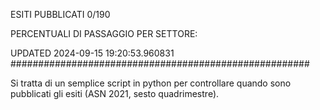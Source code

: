 ESITI PUBBLICATI 0/190 

PERCENTUALI DI PASSAGGIO PER SETTORE:

UPDATED 2024-09-15 19:20:53.960831
###################################################### 

Si tratta di un semplice script in python per controllare quando sono pubblicati gli esiti (ASN 2021, sesto quadrimestre).

